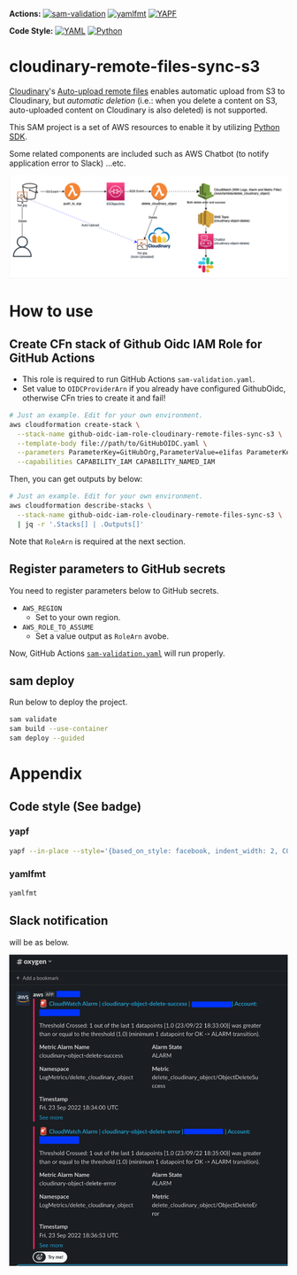 **Actions:**
[![sam-validation](https://github.com/e1ifas/cloudinary-remote-files-sync-s3/actions/workflows/sam-validation.yaml/badge.svg)](https://github.com/e1ifas/cloudinary-remote-files-sync-s3/actions/workflows/sam-validation.yaml)
[![yamlfmt](https://github.com/e1ifas/cloudinary-remote-files-sync-s3/actions/workflows/yamlfmt.yaml/badge.svg)](https://github.com/e1ifas/cloudinary-remote-files-sync-s3/actions/workflows/yamlfmt.yaml)
[![YAPF](https://github.com/e1ifas/cloudinary-remote-files-sync-s3/actions/workflows/yapf.yaml/badge.svg)](https://github.com/e1ifas/cloudinary-remote-files-sync-s3/actions/workflows/yapf.yaml)

**Code Style:**
[![YAML](https://img.shields.io/badge/YAML-yamlfmt-1f425f.svg)](https://github.com/google/yamlfmt)
[![Python](https://img.shields.io/badge/Python-YAPF--Facebook-red.svg)](https://github.com/google/yapf)

# cloudinary-remote-files-sync-s3

[Cloudinary](https://cloudinary.com)'s [Auto-upload remote files](https://cloudinary.com/documentation/fetch_remote_images#auto_upload_remote_files) enables automatic upload from S3 to Cloudinary, but *automatic deletion* (i.e.: when you delete a content on S3, auto-uploaded content on Cloudinary is also deleted) is not supported.

This SAM project is a set of AWS resources to enable it by utilizing [Python SDK](https://cloudinary.com/documentation/django_integration).

Some related components are included such as AWS Chatbot (to notify application error to Slack) ...etc.

![Architecture](./docs/60NOOLJHSjLTFflQActa4uBeS2zQ1Kud.drawio.png)

# How to use

## Create CFn stack of Github Oidc IAM Role for GitHub Actions

- This role is required to run GitHub Actions `sam-validation.yaml`.
- Set value to `OIDCProviderArn` if you already have configured GithubOidc, otherwise CFn tries to create it and fail!

```bash
# Just an example. Edit for your own environment.
aws cloudformation create-stack \
  --stack-name github-oidc-iam-role-cloudinary-remote-files-sync-s3 \
  --template-body file://path/to/GitHubOIDC.yaml \
  --parameters ParameterKey=GitHubOrg,ParameterValue=e1ifas ParameterKey=RepositoryName,ParameterValue=cloudinary-remote-files-sync-s3 \
  --capabilities CAPABILITY_IAM CAPABILITY_NAMED_IAM
```

Then, you can get outputs by below:

```bash
# Just an example. Edit for your own environment.
aws cloudformation describe-stacks \
  --stack-name github-oidc-iam-role-cloudinary-remote-files-sync-s3 \
  | jq -r '.Stacks[] | .Outputs[]'
```

Note that `RoleArn` is required at the next section.

## Register parameters to GitHub secrets

You need to register parameters below to GitHub secrets. 

- `AWS_REGION`
  - Set to your own region.
- `AWS_ROLE_TO_ASSUME`
  - Set a value output as `RoleArn` avobe.

Now, GitHub Actions [`sam-validation.yaml`](.github/workflows/sam-validation.yaml) will run properly.

## sam deploy

Run below to deploy the project.

```bash
sam validate
sam build --use-container
sam deploy --guided
```

# Appendix

## Code style (See badge)

### yapf

```bash
yapf --in-place --style='{based_on_style: facebook, indent_width: 2, CONTINUATION_INDENT_WIDTH: 2}'
```

### yamlfmt

```bash
yamlfmt
```

## Slack notification

will be as below.

![](./docs/2eljSaXtLo391ORG.png)